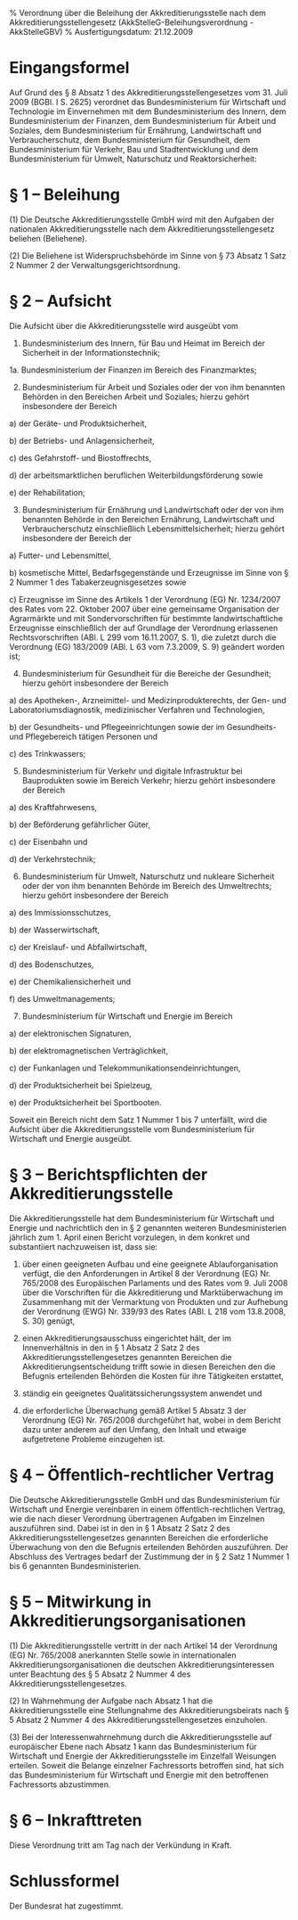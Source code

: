 % Verordnung über die Beleihung der Akkreditierungsstelle nach dem Akkreditierungsstellengesetz  (AkkStelleG-Beleihungsverordnung - AkkStelleGBV)
% Ausfertigungsdatum: 21.12.2009
 
# Eingangsformel

Auf Grund des § 8 Absatz 1 des Akkreditierungsstellengesetzes vom 31. Juli 2009 (BGBl. I S. 2625) verordnet das Bundesministerium für Wirtschaft und Technologie im Einvernehmen mit dem Bundesministerium des Innern, dem Bundesministerium der Finanzen, dem Bundesministerium für Arbeit und Soziales, dem Bundesministerium für Ernährung, Landwirtschaft und Verbraucherschutz, dem Bundesministerium für Gesundheit, dem Bundesministerium für Verkehr, Bau und Stadtentwicklung und dem Bundesministerium für Umwelt, Naturschutz und Reaktorsicherheit:

# § 1 – Beleihung

(1) Die Deutsche Akkreditierungsstelle GmbH wird mit den Aufgaben der nationalen Akkreditierungsstelle nach dem Akkreditierungsstellengesetz beliehen (Beliehene).

(2) Die Beliehene ist Widerspruchsbehörde im Sinne von § 73 Absatz 1 Satz 2 Nummer 2 der Verwaltungsgerichtsordnung.

# § 2 – Aufsicht

Die Aufsicht über die Akkreditierungsstelle wird ausgeübt vom

1. Bundesministerium des Innern, für Bau und Heimat im Bereich der Sicherheit in der Informationstechnik;

1a. Bundesministerium der Finanzen im Bereich des Finanzmarktes;

2. Bundesministerium für Arbeit und Soziales oder der von ihm benannten Behörden in den Bereichen Arbeit und Soziales; hierzu gehört insbesondere der Bereich

a) der Geräte- und Produktsicherheit,

b) der Betriebs- und Anlagensicherheit,

c) des Gefahrstoff- und Biostoffrechts,

d) der arbeitsmarktlichen beruflichen Weiterbildungsförderung sowie

e) der Rehabilitation;

3. Bundesministerium für Ernährung und Landwirtschaft oder der von ihm benannten Behörde in den Bereichen Ernährung, Landwirtschaft und Verbraucherschutz einschließlich Lebensmittelsicherheit; hierzu gehört insbesondere der Bereich der

a) Futter- und Lebensmittel,

b) kosmetische Mittel, Bedarfsgegenstände und Erzeugnisse im Sinne von § 2 Nummer 1 des Tabakerzeugnisgesetzes sowie

c) Erzeugnisse im Sinne des Artikels 1 der Verordnung (EG) Nr. 1234/2007 des Rates vom 22. Oktober 2007 über eine gemeinsame Organisation der Agrarmärkte und mit Sondervorschriften für bestimmte landwirtschaftliche Erzeugnisse einschließlich der auf Grundlage der Verordnung erlassenen Rechtsvorschriften (ABl. L 299 vom 16.11.2007, S. 1), die zuletzt durch die Verordnung (EG) 183/2009 (ABl. L 63 vom 7.3.2009, S. 9) geändert worden ist;

4. Bundesministerium für Gesundheit für die Bereiche der Gesundheit; hierzu gehört insbesondere der Bereich

a) des Apotheken-, Arzneimittel- und Medizinprodukterechts, der Gen- und Laboratoriumsdiagnostik, medizinischer Verfahren und Technologien,

b) der Gesundheits- und Pflegeeinrichtungen sowie der im Gesundheits- und Pflegebereich tätigen Personen und

c) des Trinkwassers;

5. Bundesministerium für Verkehr und digitale Infrastruktur bei Bauprodukten sowie im Bereich Verkehr; hierzu gehört insbesondere der Bereich

a) des Kraftfahrwesens,

b) der Beförderung gefährlicher Güter,

c) der Eisenbahn und

d) der Verkehrstechnik;

6. Bundesministerium für Umwelt, Naturschutz und nukleare Sicherheit oder der von ihm benannten Behörde im Bereich des Umweltrechts; hierzu gehört insbesondere der Bereich

a) des Immissionsschutzes,

b) der Wasserwirtschaft,

c) der Kreislauf- und Abfallwirtschaft,

d) des Bodenschutzes,

e) der Chemikaliensicherheit und

f) des Umweltmanagements;

7. Bundesministerium für Wirtschaft und Energie im Bereich

a) der elektronischen Signaturen,

b) der elektromagnetischen Verträglichkeit,

c) der Funkanlagen und Telekommunikationsendeinrichtungen,

d) der Produktsicherheit bei Spielzeug,

e) der Produktsicherheit bei Sportbooten.

Soweit ein Bereich nicht dem Satz 1 Nummer 1 bis 7 unterfällt, wird die Aufsicht über die Akkreditierungsstelle vom Bundesministerium für Wirtschaft und Energie ausgeübt.

# § 3 – Berichtspflichten der Akkreditierungsstelle

Die Akkreditierungsstelle hat dem Bundesministerium für Wirtschaft und Energie und nachrichtlich den in § 2 genannten weiteren Bundesministerien jährlich zum 1. April einen Bericht vorzulegen, in dem konkret und substantiiert nachzuweisen ist, dass sie:

1. über einen geeigneten Aufbau und eine geeignete Ablauforganisation verfügt, die den Anforderungen in Artikel 8 der Verordnung (EG) Nr. 765/2008 des Europäischen Parlaments und des Rates vom 9. Juli 2008 über die Vorschriften für die Akkreditierung und Marktüberwachung im Zusammenhang mit der Vermarktung von Produkten und zur Aufhebung der Verordnung (EWG) Nr. 339/93 des Rates (ABl. L 218 vom 13.8.2008, S. 30) genügt,

2. einen Akkreditierungsausschuss eingerichtet hält, der im Innenverhältnis in den in § 1 Absatz 2 Satz 2 des Akkreditierungsstellengesetzes genannten Bereichen die Akkreditierungsentscheidung trifft sowie in diesen Bereichen den die Befugnis erteilenden Behörden die Kosten für ihre Tätigkeiten erstattet,

3. ständig ein geeignetes Qualitätssicherungssystem anwendet und

4. die erforderliche Überwachung gemäß Artikel 5 Absatz 3 der Verordnung (EG) Nr. 765/2008 durchgeführt hat, wobei in dem Bericht dazu unter anderem auf den Umfang, den Inhalt und etwaige aufgetretene Probleme einzugehen ist.

# § 4 – Öffentlich-rechtlicher Vertrag

Die Deutsche Akkreditierungsstelle GmbH und das Bundesministerium für Wirtschaft und Energie vereinbaren in einem öffentlich-rechtlichen Vertrag, wie die nach dieser Verordnung übertragenen Aufgaben im Einzelnen auszuführen sind. Dabei ist in den in § 1 Absatz 2 Satz 2 des Akkreditierungsstellengesetzes genannten Bereichen die erforderliche Überwachung von den die Befugnis erteilenden Behörden auszuführen. Der Abschluss des Vertrages bedarf der Zustimmung der in § 2 Satz 1 Nummer 1 bis 6 genannten Bundesministerien.

# § 5 – Mitwirkung in Akkreditierungsorganisationen

(1) Die Akkreditierungsstelle vertritt in der nach Artikel 14 der Verordnung (EG) Nr. 765/2008 anerkannten Stelle sowie in internationalen Akkreditierungsorganisationen die deutschen Akkreditierungsinteressen unter Beachtung des § 5 Absatz 2 Nummer 4 des Akkreditierungsstellengesetzes.

(2) In Wahrnehmung der Aufgabe nach Absatz 1 hat die Akkreditierungsstelle eine Stellungnahme des Akkreditierungsbeirats nach § 5 Absatz 2 Nummer 4 des Akkreditierungsstellengesetzes einzuholen.

(3) Bei der Interessenwahrnehmung durch die Akkreditierungsstelle auf europäischer Ebene nach Absatz 1 kann das Bundesministerium für Wirtschaft und Energie der Akkreditierungsstelle im Einzelfall Weisungen erteilen. Soweit die Belange einzelner Fachressorts betroffen sind, hat sich das Bundesministerium für Wirtschaft und Energie mit den betroffenen Fachressorts abzustimmen.

# § 6 – Inkrafttreten

Diese Verordnung tritt am Tag nach der Verkündung in Kraft.

# Schlussformel

Der Bundesrat hat zugestimmt.
